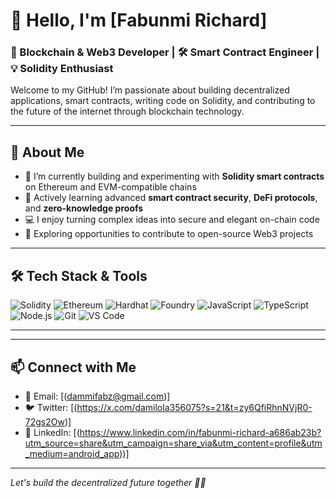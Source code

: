 # 👋 Hello, I'm [Fabunmi Richard]

### 🚀 Blockchain & Web3 Developer | 🛠 Smart Contract Engineer | 💡 Solidity Enthusiast

Welcome to my GitHub! I’m passionate about building decentralized applications, smart contracts, writing code on Solidity, and contributing to the future of the internet through blockchain technology.

---

## 🧠 About Me

- 🔭 I’m currently building and experimenting with **Solidity smart contracts** on Ethereum and EVM-compatible chains  
- 🌱 Actively learning advanced **smart contract security**, **DeFi protocols**, and **zero-knowledge proofs**
- 💻 I enjoy turning complex ideas into secure and elegant on-chain code  
- 🧩 Exploring opportunities to contribute to open-source Web3 projects

---

## 🛠 Tech Stack & Tools

![Solidity](https://img.shields.io/badge/Solidity-363636?style=for-the-badge&logo=solidity&logoColor=white)
![Ethereum](https://img.shields.io/badge/Ethereum-3C3C3D?style=for-the-badge&logo=ethereum&logoColor=white)
![Hardhat](https://img.shields.io/badge/Hardhat-181717?style=for-the-badge&logo=hardhat)
![Foundry](https://img.shields.io/badge/Foundry-000000?style=for-the-badge)
![JavaScript](https://img.shields.io/badge/JavaScript-F7DF1E?style=for-the-badge&logo=javascript&logoColor=black)
![TypeScript](https://img.shields.io/badge/TypeScript-007ACC?style=for-the-badge&logo=typescript)
![Node.js](https://img.shields.io/badge/Node.js-339933?style=for-the-badge&logo=nodedotjs&logoColor=white)
![Git](https://img.shields.io/badge/Git-F05032?style=for-the-badge&logo=git&logoColor=white)
![VS Code](https://img.shields.io/badge/VS_Code-007ACC?style=for-the-badge&logo=visual-studio-code&logoColor=white)

---

---

## 📫 Connect with Me

- 📧 Email: [(dammifabz@gmail.com)]
- 🐦 Twitter: [(https://x.com/damilola356075?s=21&t=zy6QfiRhnNVjR0-72gs2Ow)]
- 💼 LinkedIn: [(https://www.linkedin.com/in/fabunmi-richard-a686ab23b?utm_source=share&utm_campaign=share_via&utm_content=profile&utm_medium=android_app))]

---

*Let's build the decentralized future together 🧱✨*
